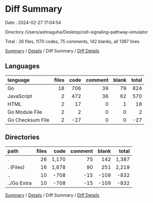 # Diff Summary

Date : 2024-02-27 17:04:54

Directory /Users/ashnaguha/Desktop/cell-signaling-pathway-simulator

Total : 26 files,  1170 codes, 75 comments, 142 blanks, all 1387 lines

[Summary](results.md) / [Details](details.md) / Diff Summary / [Diff Details](diff-details.md)

## Languages
| language | files | code | comment | blank | total |
| :--- | ---: | ---: | ---: | ---: | ---: |
| Go | 18 | 706 | 39 | 79 | 824 |
| JavaScript | 2 | 472 | 36 | 62 | 570 |
| HTML | 2 | 17 | 0 | 1 | 18 |
| Go Module File | 2 | 2 | 0 | 0 | 2 |
| Go Checksum File | 2 | -27 | 0 | 0 | -27 |

## Directories
| path | files | code | comment | blank | total |
| :--- | ---: | ---: | ---: | ---: | ---: |
| . | 26 | 1,170 | 75 | 142 | 1,387 |
| . (Files) | 16 | 1,878 | 90 | 251 | 2,219 |
| .. | 10 | -708 | -15 | -109 | -832 |
| ../Go Extra | 10 | -708 | -15 | -109 | -832 |

[Summary](results.md) / [Details](details.md) / Diff Summary / [Diff Details](diff-details.md)